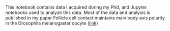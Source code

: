 This notebook contains data I acquired during my Phd, and Jupyter notebooks used to analyze this data.
Most of the data and analysis is published in my paper Follicle cell contact maintains main body axis polarity in the Drosophila melanogaster oocyte ([link](https://www.biorxiv.org/content/10.1101/2022.03.03.482911v1))
